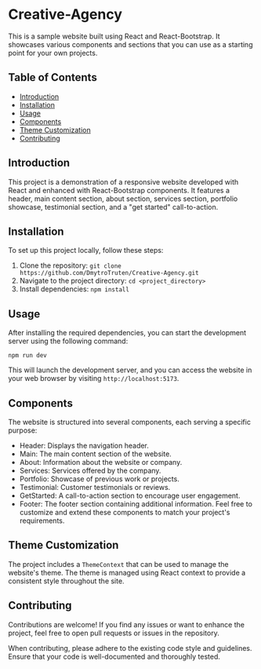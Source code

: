 # Creative-Agency

This is a sample website built using React and React-Bootstrap. It showcases various components and sections that you can use as a starting point for your own projects.

## Table of Contents

- [Introduction](#introduction)
- [Installation](#installation)
- [Usage](#usage)
- [Components](#components)
- [Theme Customization](#theme-customization)
- [Contributing](#contributing)

## Introduction

This project is a demonstration of a responsive website developed with React and enhanced with React-Bootstrap components. It features a header, main content section, about section, services section, portfolio showcase, testimonial section, and a "get started" call-to-action.

## Installation

To set up this project locally, follow these steps:

1. Clone the repository: `git clone https://github.com/DmytroTruten/Creative-Agency.git`
2. Navigate to the project directory: `cd <project_directory>`
3. Install dependencies: `npm install`

## Usage

After installing the required dependencies, you can start the development server using the following command:

`npm run dev`

This will launch the development server, and you can access the website in your web browser by visiting `http://localhost:5173`.

## Components
The website is structured into several components, each serving a specific purpose:

- Header: Displays the navigation header.
- Main: The main content section of the website.
- About: Information about the website or company.
- Services: Services offered by the company.
- Portfolio: Showcase of previous work or projects.
- Testimonial: Customer testimonials or reviews.
- GetStarted: A call-to-action section to encourage user engagement.
- Footer: The footer section containing additional information.
Feel free to customize and extend these components to match your project's requirements.

## Theme Customization
The project includes a `ThemeContext` that can be used to manage the website's theme. The theme is managed using React context to provide a consistent style throughout the site.

## Contributing
Contributions are welcome! If you find any issues or want to enhance the project, feel free to open pull requests or issues in the repository.

When contributing, please adhere to the existing code style and guidelines. Ensure that your code is well-documented and thoroughly tested.
